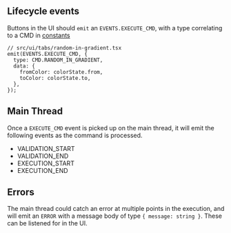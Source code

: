 ## Lifecycle events

Buttons in the UI should `emit` an `EVENTS.EXECUTE_CMD`, with a type correlating to a CMD in [constants](./src/constants.ts)

```tsx
// src/ui/tabs/random-in-gradient.tsx
emit(EVENTS.EXECUTE_CMD, {
  type: CMD.RANDOM_IN_GRADIENT,
  data: {
    fromColor: colorState.from,
    toColor: colorState.to,
  },
});
```

## Main Thread

Once a `EXECUTE_CMD` event is picked up on the main thread, it will emit the following events as the command is processed.

- VALIDATION_START
- VALIDATION_END
- EXECUTION_START
- EXECUTION_END

## Errors

The main thread could catch an error at multiple points in the execution, and will emit an `ERROR` with a message body of type `{ message: string }`. These can be listened for in the UI.
